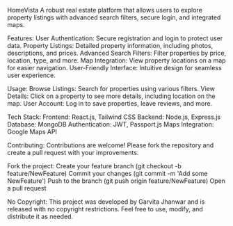 HomeVista
A robust real estate platform that allows users to explore property listings with advanced search filters, secure login, and integrated maps. 

Features:
User Authentication: Secure registration and login to protect user data.
Property Listings: Detailed property information, including photos, descriptions, and prices.
Advanced Search Filters: Filter properties by price, location, type, and more.
Map Integration: View property locations on a map for easier navigation.
User-Friendly Interface: Intuitive design for seamless user experience.

Usage:
Browse Listings: Search for properties using various filters.
View Details: Click on a property to see more details, including location on the map.
User Account: Log in to save properties, leave reviews, and more.

Tech Stack:
Frontend: React.js, Tailwind CSS
Backend: Node.js, Express.js
Database: MongoDB
Authentication: JWT, Passport.js
Maps Integration: Google Maps API

Contributing:
Contributions are welcome! Please fork the repository and create a pull request with your improvements.

Fork the project:
Create your feature branch (git checkout -b feature/NewFeature)
Commit your changes (git commit -m 'Add some NewFeature')
Push to the branch (git push origin feature/NewFeature)
Open a pull request


No Copyright: This project was developed by Garvita Jhanwar and is released with no copyright restrictions. Feel free to use, modify, and distribute it as needed.
